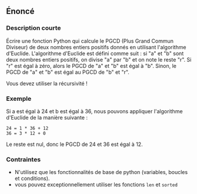 ## Énoncé

### Description courte

Écrire une fonction Python qui calcule le PGCD (Plus Grand Commun Diviseur) de deux nombres entiers positifs donnés en utilisant l'algorithme d'Euclide. L'algorithme d'Euclide est défini comme suit : si "a" et "b" sont deux nombres entiers positifs, on divise "a" par "b" et on note le reste "r". Si "r" est égal à zéro, alors le PGCD de "a" et "b" est égal à "b". Sinon, le PGCD de "a" et "b" est égal au PGCD de "b" et "r".

Vous devez utiliser la récursivité !

### Exemple

Si a est égal à 24 et b est égal à 36, nous pouvons appliquer l'algorithme d'Euclide de la manière suivante :

```
24 = 1 * 36 + 12
36 = 3 * 12 + 0
```

Le reste est nul, donc le PGCD de 24 et 36 est égal à 12.

### Contraintes

- N'utilisez que les fonctionnalités de base de python (variables, boucles et conditions).
- vous pouvez exceptionnellement utiliser les fonctions ```len``` et ```sorted```